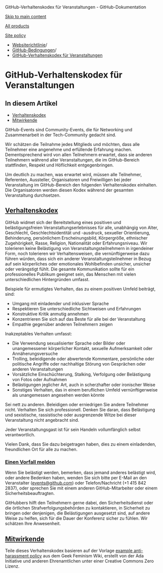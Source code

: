 GitHub-Verhaltenskodex für Veranstaltungen - GitHub-Dokumentation

[Skip to main content](#main-content)

[All products](/de)

[Site policy](/site-policy)

* [Websiterichtlinie](/de/site-policy)/
* [GitHub-Bedingungen](/de/site-policy/github-terms)/
* [GitHub-Verhaltenskodex für Veranstaltungen](/de/site-policy/github-terms/github-event-code-of-conduct)

GitHub-Verhaltenskodex für Veranstaltungen
==========

In diesem Artikel
----------

* [Verhaltenskodex](#code-of-conduct)
* [Mitwirkende](#credit)

GitHub-Events sind Community-Events, die für Networking und Zusammenarbeit in der Tech-Community gedacht sind.

Wir schätzen die Teilnahme jedes Mitglieds und möchten, dass alle Teilnehmer eine angenehme und erfüllende Erfahrung machen. Dementsprechend wird von allen Teilnehmern erwartet, dass sie anderen Teilnehmern während aller Veranstaltungen, die im GitHub-Bereich stattfinden, Respekt und Höflichkeit entgegenbringen.

Um deutlich zu machen, was erwartet wird, müssen alle Teilnehmer, Referenten, Aussteller, Organisatoren und Freiwilligen bei jeder Veranstaltung im GitHub-Bereich den folgenden Verhaltenskodex einhalten. Die Organisatoren werden diesen Kodex während der gesamten Veranstaltung durchsetzen.

[Verhaltenskodex](#code-of-conduct)
----------

GitHub widmet sich der Bereitstellung eines positiven und belästigungsfreien Veranstaltungserlebnisses für alle, unabhängig von Alter, Geschlecht, Geschlechtsidentität und -ausdruck, sexueller Orientierung, Behinderung, persönlichem Erscheinungsbild, Körpergröße, ethnischer Zugehörigkeit, Rasse, Religion, Nationalität oder Erfahrungsniveau. Wir tolerieren keine Belästigung von Veranstaltungsteilnehmern in irgendeiner Form, noch tolerieren wir Verhaltensweisen, die vernünftigerweise dazu führen würden, dass sich ein anderer Veranstaltungsteilnehmer in Bezug auf sein körperliches oder emotionales Wohlbefinden unsicher, unsicher oder verängstigt fühlt. Die gesamte Kommunikation sollte für ein professionelles Publikum geeignet sein, das Menschen mit vielen unterschiedlichen Hintergründen umfasst.

Beispiele für ermutigtes Verhalten, das zu einem positiven Umfeld beiträgt, sind:

* Umgang mit einladender und inklusiver Sprache
* Respektieren Sie unterschiedliche Sichtweisen und Erfahrungen
* Konstruktive Kritik anmutig annehmen
* Konzentrieren Sie sich auf das Beste für alle bei der Veranstaltung
* Empathie gegenüber anderen Teilnehmern zeigen

Inakzeptables Verhalten umfasst:

* Die Verwendung sexualisierter Sprache oder Bilder oder unangemessener körperlicher Kontakt, sexuelle Aufmerksamkeit oder Annäherungsversuche
* Trolling, beleidigende oder abwertende Kommentare, persönliche oder politische Angriffe oder nachhaltige Störung von Gesprächen oder anderen Veranstaltungen
* Vorsätzliche Einschüchterung, Stalking, Verfolgung oder Belästigung von Fotos oder Aufnahmen
* Belästigungen jeglicher Art, auch in scherzhafter oder ironischer Weise
* Sonstiges Verhalten, das in einem beruflichen Umfeld vernünftigerweise als unangemessen angesehen werden könnte

Sei nett zu anderen. Beleidigen oder erniedrigen Sie andere Teilnehmer nicht. Verhalten Sie sich professionell. Denken Sie daran, dass Belästigung und sexistische, rassistische oder ausgrenzende Witze bei dieser Veranstaltung nicht angebracht sind.

Jeder Veranstaltungsgast ist für sein Handeln vollumfänglich selbst verantwortlich.

Vielen Dank, dass Sie dazu beigetragen haben, dies zu einem einladenden, freundlichen Ort für alle zu machen.

### [Einen Vorfall melden](#reporting-an-incident) ###

Wenn Sie belästigt werden, bemerken, dass jemand anderes belästigt wird, oder andere Bedenken haben, wenden Sie sich bitte per E-Mail an den Veranstalter ([events@github.com](mailto:events@github.com)) oder Telefon/Nachricht (+1 415 842 2837), oder sprechen Sie mit einem anderen GitHub-Mitarbeiter oder einem Sicherheitsbeauftragten.

GitHubbers hilft den Teilnehmern gerne dabei, den Sicherheitsdienst oder die örtlichen Strafverfolgungsbehörden zu kontaktieren, in Sicherheit zu bringen oder denjenigen, die Belästigungen ausgesetzt sind, auf andere Weise zu helfen, sich für die Dauer der Konferenz sicher zu fühlen. Wir schätzen Ihre Anwesenheit.

[Mitwirkende](#credit)
----------

Teile dieses Verhaltenskodex basieren auf der Vorlage [example anti-harassment policy](https://geekfeminism.wikia.org/wiki/Conference_anti-harassment/Policy) aus dem Geek Feminism Wiki, erstellt von der Ada Initiative und anderen Ehrenamtlichen unter einer Creative Commons Zero Lizenz.
